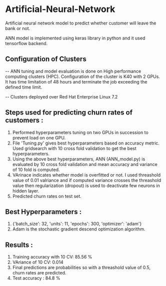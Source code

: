 # Artificial-Neural-Network
Artificial neural network model to predict whether customer will leave the bank or not. 

ANN model is implemented using keras library in python and it used tensorflow backend. 

## Configuration of Clusters 

-- ANN tuning and model evaluation is done on High performance computing clusters (HPC). Configuration of the cluster is K40 with 2 GPUs. It has time limitation of 48 hours and terminate the job exceeding the defined time limit. 

-- Clusters deployed over Red Hat Enterprise Linux 7.2

## Steps used for predicting churn rates of customers :

1. Performed hyperparameters tuning on two GPUs in succession to prevent load on one GPU.
2. File 'Tuning.py' gives best hyperparameters based on accuracy metric. Used gridsearch with 10 cross fold validation to get the best hyperparameters. 
3. Using the above best hyperparameters, ANN (ANN_model.py) is evaluated by 10 cross fold validation and mean accuracy and variance of 10 fold is computed. 
4. VArinace indicates whether model is overfitted or not. I used threashold value of 0.01 valriance and if computed variance 
crosses the threashold value then regularization (dropout) is used to deactivate few neurons in hidden layer.
5. Predicted churn rates on test set. 

## Best Hyperparameters :

1. {'batch_size': 32, 'units': 11, 'epochs': 300, 'optimizer': 'adam'}
2. Adam is the stochastic gradient descend optimization algorithm. 

## Results :

1. Training accuracy with 10 CV: 85.56 %
2. VAriance of 10 CV: 0.014
3. Final predictions are probabilities so with a threashold value of 0.5, churn rates are predicted.
4. Test accuracy : 84.8 %
